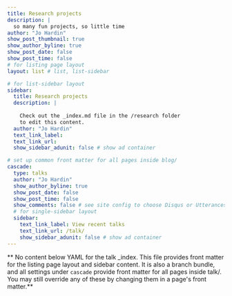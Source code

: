 ```yaml
---
title: Research projects
description: |
  so many fun projects, so little time
author: "Jo Hardin"
show_post_thumbnail: true
show_author_byline: true
show_post_date: false
show_post_time: false
# for listing page layout
layout: list # list, list-sidebar

# for list-sidebar layout
sidebar: 
  title: Research projects
  description: |
  
    Check out the _index.md file in the /research folder 
    to edit this content. 
  author: "Jo Hardin"
  text_link_label: 
  text_link_url: 
  show_sidebar_adunit: false # show ad container

# set up common front matter for all pages inside blog/
cascade:
  type: talks
  author: "Jo Hardin"
  show_author_byline: true
  show_post_date: false
  show_post_time: false
  show_comments: false # see site config to choose Disqus or Utterances
  # for single-sidebar layout
  sidebar:
    text_link_label: View recent talks
    text_link_url: /talk/
    show_sidebar_adunit: false # show ad container
---
```


** No content below YAML for the talk _index. This file provides front matter for the listing page layout and sidebar content. It is also a branch bundle, and all settings under `cascade` provide front matter for all pages inside talk/. You may still override any of these by changing them in a page's front matter.**
